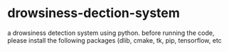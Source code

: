 # drowsiness-dection-system
a drowsiness detection system using python.
before running the code, please install the following packages
(dlib, 
cmake, 
tk, pip,
tensorflow, etc
